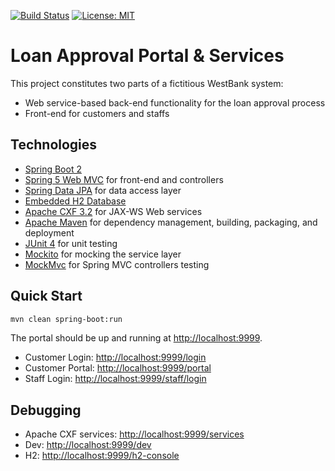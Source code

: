 [![Build Status](https://img.shields.io/travis/htr3n/loan-approval-portal-spring-boot/master.svg)](https://travis-ci.org/htr3n/loan-approval-portal-spring-boot)
[![License: MIT](https://img.shields.io/badge/License-MIT-blue.svg)](https://opensource.org/licenses/MIT)

# Loan Approval Portal & Services

This project constitutes two parts of a fictitious WestBank system:

* Web service-based back-end functionality for the loan approval process
* Front-end for customers and staffs

## Technologies

* [Spring Boot 2](https://spring.io/projects/spring-boot)
* [Spring 5 Web MVC](https://docs.spring.io/spring/docs/current/spring-framework-reference/web.html) for front-end and controllers
* [Spring Data JPA](https://spring.io/projects/spring-data-jpa) for data access layer
* [Embedded H2 Database](https://www.h2database.com/)
* [Apache CXF 3.2](http://cxf.apache.org) for JAX-WS Web services
* [Apache Maven](https://maven.apache.org) for dependency management, building, packaging, and deployment
* [JUnit 4](https://junit.org/junit4/) for unit testing
* [Mockito](https://site.mockito.org/) for mocking the service layer
* [MockMvc](https://docs.spring.io/spring-framework/docs/current/javadoc-api/org/springframework/test/web/servlet/MockMvc.html) for Spring MVC controllers testing

## Quick Start

```sh
mvn clean spring-boot:run
```

The portal should be up and running at <http://localhost:9999>.

* Customer Login: <http://localhost:9999/login>
* Customer Portal: <http://localhost:9999/portal>
* Staff Login: <http://localhost:9999/staff/login>

## Debugging

* Apache CXF services: <http://localhost:9999/services>
* Dev: <http://localhost:9999/dev>
* H2: <http://localhost:9999/h2-console>
